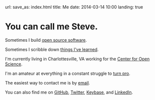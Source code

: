 url: 
save_as: index.html
title: Me
date: 2014-03-14 10:00
landing: true

<h1 class="u-lead">You can call me Steve.</h1>

Sometimes I build [open source software](/projects/).

Sometimes I scribble down [things I've learned](/archives.html).

I'm currently living in Charlottesville, VA working for the [Center for Open Science][cos]. 

I'm an amateur at everything in a constant struggle to [turn pro]({filename}../2013-03-24-a-professional-reinvents-himself---pressfield.md).

The easiest way to contact me is by [email][email].

You can also find me on [GitHub][github], [Twitter][], [Keybase][], and [LinkedIn][linkedin].


[email]: mailto:sloria1@gmail.com
[github]: http://www.github.com/sloria
[linkedin]: http://www.linkedin.com/in/sloria
[Twitter]: https://www.twitter.com/sloria1
[Keybase]: https://keybase.io/sloria
[cos]: http://centerforopenscience.org/
